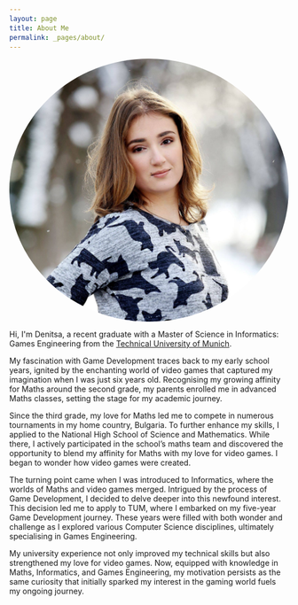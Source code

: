 ```yaml
---
layout: page
title: About Me
permalink: _pages/about/
---
```


<img src="/assets/images/cv_photo_oval.png" style="display: block; margin: 0 auto; border-radius: 50%;">

Hi, I'm Denitsa, a recent graduate with a Master of Science in Informatics: Games Engineering from the [Technical University of Munich](https://www.tum.de/en/).

My fascination with Game Development traces back to my early school years, ignited by the enchanting world of video games that captured my imagination when I was just six years old. Recognising my growing affinity for Maths around the second grade, my parents enrolled me in advanced Maths classes, setting the stage for my academic journey.

Since the third grade, my love for Maths led me to compete in numerous tournaments in my home country, Bulgaria. To further enhance my skills, I applied to the National High School of Science and Mathematics. While there, I actively participated in the school’s maths team and discovered the opportunity to blend my affinity for Maths with my love for video games. I began to wonder how video games were created.

The turning point came when I was introduced to Informatics, where the worlds of Maths and video games merged. Intrigued by the process of Game Development, I decided to delve deeper into this newfound interest. This decision led me to apply to TUM, where I embarked on my five-year Game Development journey. These years were filled with both wonder and challenge as I explored various Computer Science disciplines, ultimately specialising in Games Engineering.

My university experience not only improved my technical skills but also strengthened my love for video games. Now, equipped with knowledge in Maths, Informatics, and Games Engineering, my motivation persists as the same curiosity that initially sparked my interest in the gaming world fuels my ongoing journey.